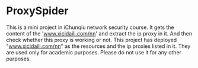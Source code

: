 # ProxySpider
This is a mini project in iChunqiu network security course. It gets the content of the 'www.xicidaili.com/nn' and extract the ip proxy in it. And then check whether this proxy is working or not.
This project has deployed "www.xicidaili.com/nn" as the resources and the ip proxies listed in it. They are used only for academic purposes. Please do not use it for any other purposes.
